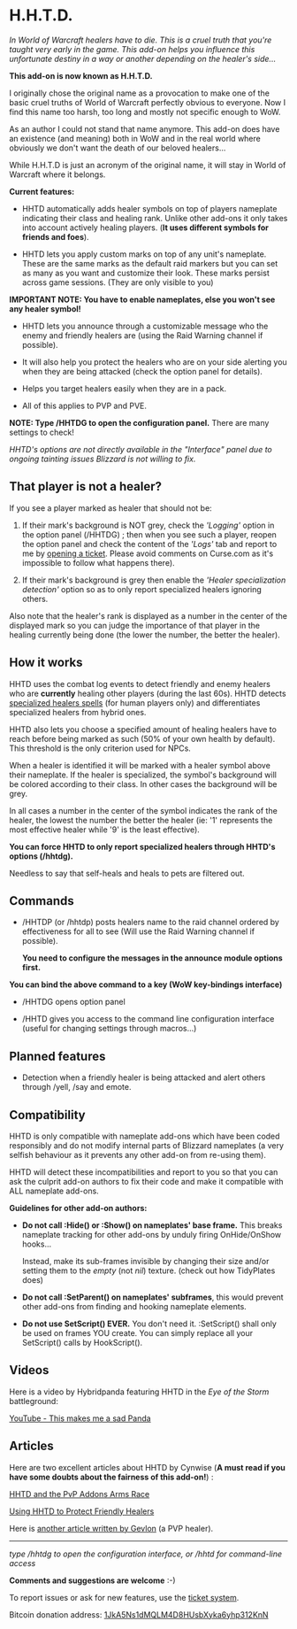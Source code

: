 H.H.T.D.
========

*In World of Warcraft healers have to die. This is a cruel truth that you're
taught very early in the game. This add-on helps you influence this unfortunate
destiny in a way or another depending on the healer's side...*

**This add-on is now known as H.H.T.D.**

I originally chose the original name as a provocation to make one of the basic
cruel truths of World of Warcraft perfectly obvious to everyone. Now I find
this name too harsh, too long and mostly not specific enough to WoW.

As an author I could not stand that name anymore. This add-on does have an
existence (and meaning) both in WoW and in the real world where obviously we
don't want the death of our beloved healers...

While H.H.T.D is just an acronym of the original name, it will stay in World of
Warcraft where it belongs.


**Current features:**

- HHTD automatically adds healer symbols on top of players nameplate indicating
  their class and healing rank. Unlike other add-ons it only takes into account
  actively healing players. (**It uses different symbols for friends and foes**).

- HHTD lets you apply custom marks on top of any unit's nameplate. These are the
  same marks as the default raid markers but you can set as many as you want
  and customize their look.
  These marks persist across game sessions. (They are only visible to you)

**IMPORTANT NOTE: You have to enable nameplates, else you won't see any healer symbol!**

- HHTD lets you announce through a customizable message who the
  enemy and friendly healers are (using the Raid Warning channel if possible).

- It will also help you protect the healers who are on your side alerting you
  when they are being attacked (check the option panel for details).

- Helps you target healers easily when they are in a pack.

- All of this applies to PVP and PVE.

**NOTE: Type /HHTDG to open the configuration panel.** There are many settings
to check!

*HHTD's options are not directly available in the "Interface" panel due to ongoing tainting issues Blizzard is not willing to fix.*

That player is not a healer?
----------------------------

If you see a player marked as healer that should not be:

1. If their mark's background is NOT grey, check the *'Logging'* option in the
option panel (/HHTDG) ; then when you see such a player, reopen the option
panel and check the content of the *'Logs'* tab and report to me by [opening a ticket][tickets].
Please avoid comments on Curse.com as it's impossible to follow what happens
there).

2. If their mark's background is grey then enable the *'Healer specialization
detection'* option so as to only report specialized healers ignoring others.

Also note that the healer's rank is displayed as a number in the center of the
displayed mark so you can judge the importance of that player in the healing
currently being done (the lower the number, the better the healer).

How it works
------------

HHTD uses the combat log events to detect friendly and enemy healers who are
**currently** healing other players (during the last 60s).
HHTD detects [specialized healers spells][spelllist] (for human players only)
and differentiates specialized healers from hybrid ones.

HHTD also lets you choose a specified amount of healing healers have to
reach before being marked as such (50% of your own health by default).
This threshold is the only criterion used for NPCs.

When a healer is identified it will be marked with a healer symbol above
their nameplate. If the healer is specialized, the symbol's background
will be colored according to their class. In other cases the background will be
grey.

In all cases a number in the center of the symbol indicates the rank of the
healer, the lowest the number the better the healer (ie: '1' represents the
most effective healer while '9' is the least effective).

**You can force HHTD to only report specialized healers through HHTD's options (/hhtdg).**

Needless to say that self-heals and heals to pets are filtered out.


Commands
--------

- /HHTDP (or /hhtdp) posts healers name to the raid channel ordered by
  effectiveness for all to see (Will use the Raid Warning channel if possible).

  **You need to configure the messages in the announce module options first.**

**You can bind the above command to a key (WoW key-bindings interface)**

- /HHTDG opens option panel

- /HHTD gives you access to the command line configuration interface (useful
  for changing settings through macros...)


Planned features
----------------

- Detection when a friendly healer is being attacked and alert others through
  /yell, /say and emote.


Compatibility
-------------

HHTD is only compatible with nameplate add-ons which have been coded
responsibly and do not modify internal parts of Blizzard nameplates (a very
selfish behaviour as it prevents any other add-on from re-using them).

HHTD will detect these incompatibilities and report to you so that you can ask
the culprit add-on authors to fix their code and make it compatible with ALL
nameplate add-ons.

**Guidelines for other add-on authors:**

- **Do not call :Hide() or :Show() on nameplates' base frame.** This breaks
  nameplate tracking for other add-ons by unduly firing OnHide/OnShow hooks...

  Instead, make its sub-frames invisible by changing their size and/or setting them to
  the _empty_ (not _nil_) texture. (check out how TidyPlates does)

- **Do not call :SetParent() on nameplates' subframes**, this would prevent other
  add-ons from finding and hooking nameplate elements.

- **Do not use SetScript() EVER.** You don't need it. :SetScript() shall only
  be used on frames  YOU create. You can simply replace all your SetScript()
  calls by HookScript().


Videos
------

Here is a video by Hybridpanda featuring HHTD in the *Eye of the Storm*
battleground:

[YouTube - This makes me a sad Panda][video1]


Articles
--------

Here are two excellent articles about HHTD by Cynwise (**A must read if you
have some doubts about the fairness of this add-on!**) :

 [HHTD and the PvP Addons Arms Race][article1]

 [Using HHTD to Protect Friendly Healers][article3]

Here is [another article written by Gevlon][article2] (a PVP healer).


******************************************

*type /hhtdg to open the configuration interface, or /hhtd for command-line access*


**Comments and suggestions are welcome** :-)

To report issues or ask for new features, use the [ticket system][tickets].

Bitcoin donation address: [1JkA5Ns1dMQLM4D8HUsbXyka6yhp312KnN](bitcoin:1JkA5Ns1dMQLM4D8HUsbXyka6yhp312KnN)

[tickets]: https://www.wowace.com/addons/h-h-t-d/tickets/
[dev]: https://www.2072productions.com/to/hhtd_dev


[article1]: https://cynwise.wordpress.com/2011/03/22/healers-have-to-die-and-the-pvp-addons-arms-race/
[article2]: https://greedygoblin.blogspot.com/2011/05/healers-have-to-die.html
[article3]: https://cynwise.wordpress.com/2011/09/16/using-healers-have-to-die-to-protect-friendly-healers/

[video1]: https://www.youtube.com/watch?v=bDdmD6Lx87g

[spelllist]: https://www.wowace.com/addons/h-h-t-d/pages/specialized-healers-spells
